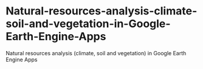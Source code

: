 # Natural-resources-analysis-climate-soil-and-vegetation-in-Google-Earth-Engine-Apps
Natural resources analysis (climate, soil and vegetation) in Google Earth Engine Apps
